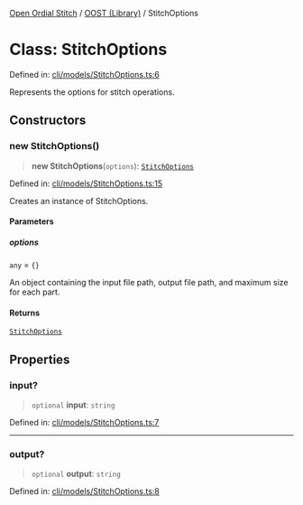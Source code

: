 [Open Ordial Stitch](../../README.md) / [OOST (Library)](../README.md) / StitchOptions

# Class: StitchOptions

Defined in: [cli/models/StitchOptions.ts:6](https://github.com/open-ordinal/open-ordinal-stitch/blob/d39067d3efb0c294894ed876141d2df8afa60670/src/cli/models/StitchOptions.ts#L6)

Represents the options for stitch operations.

## Constructors

### new StitchOptions()

> **new StitchOptions**(`options`): [`StitchOptions`](StitchOptions.md)

Defined in: [cli/models/StitchOptions.ts:15](https://github.com/open-ordinal/open-ordinal-stitch/blob/d39067d3efb0c294894ed876141d2df8afa60670/src/cli/models/StitchOptions.ts#L15)

Creates an instance of StitchOptions.

#### Parameters

##### options

`any` = `{}`

An object containing the input file path, output file path, and maximum size for each part.

#### Returns

[`StitchOptions`](StitchOptions.md)

## Properties

### input?

> `optional` **input**: `string`

Defined in: [cli/models/StitchOptions.ts:7](https://github.com/open-ordinal/open-ordinal-stitch/blob/d39067d3efb0c294894ed876141d2df8afa60670/src/cli/models/StitchOptions.ts#L7)

***

### output?

> `optional` **output**: `string`

Defined in: [cli/models/StitchOptions.ts:8](https://github.com/open-ordinal/open-ordinal-stitch/blob/d39067d3efb0c294894ed876141d2df8afa60670/src/cli/models/StitchOptions.ts#L8)
